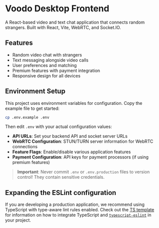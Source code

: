 # Voodo Desktop Frontend

A React-based video and text chat application that connects random strangers. Built with React, Vite, WebRTC, and Socket.IO.

## Features

- Random video chat with strangers
- Text messaging alongside video calls
- User preferences and matching
- Premium features with payment integration
- Responsive design for all devices

## Environment Setup

This project uses environment variables for configuration. Copy the example file to get started:

```bash
cp .env.example .env
```

Then edit `.env` with your actual configuration values:

- **API URLs**: Set your backend API and socket server URLs
- **WebRTC Configuration**: STUN/TURN server information for WebRTC connections
- **Feature Flags**: Enable/disable various application features
- **Payment Configuration**: API keys for payment processors (if using premium features)

> **Important**: Never commit `.env` or `.env.production` files to version control! They contain sensitive credentials.

## Expanding the ESLint configuration

If you are developing a production application, we recommend using TypeScript with type-aware lint rules enabled. Check out the [TS template](https://github.com/vitejs/vite/tree/main/packages/create-vite/template-react-ts) for information on how to integrate TypeScript and [`typescript-eslint`](https://typescript-eslint.io) in your project.
